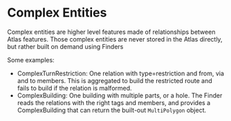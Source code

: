 # Complex Entities

Complex entities are higher level features made of relationships between Atlas features. Those complex entities are never stored in the Atlas directly, but rather built on demand using Finders

Some examples:
* ComplexTurnRestriction: One relation with type=restriction and from, via and to members. This is aggregated to build the restricted route and fails to build if the relation is malformed.
* ComplexBuilding: One building with multiple parts, or a hole. The Finder reads the relations with the right tags and members, and provides a ComplexBuilding that can return the built-out `MultiPolygon` object.
